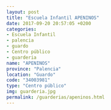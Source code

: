 ```yaml
---
layout: post
title: "Escuela Infantil APENINOS"
date: 2017-09-20 20:57:05 +0200
categories:
- Escuela Infantil
- palencia
- guardo
- Centro público
- guarderia
name: "APENINOS"
province: "Palencia"
location: "Guardo"
code: "34003981"
type: "Centro público"
img: guarderia.jpg
permalink: /guarderias/apeninos.html
---
```

